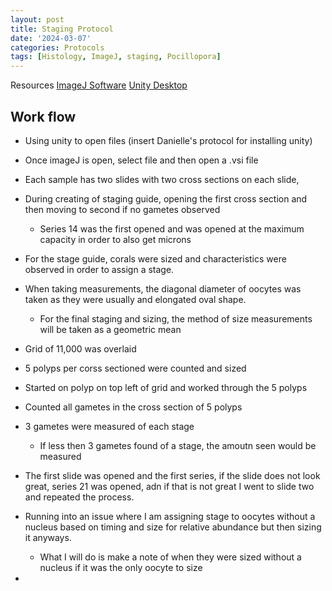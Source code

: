 ```yaml
---
layout: post
title: Staging Protocol
date: '2024-03-07'
categories: Protocols
tags: [Histology, ImageJ, staging, Pocillopora]
---
```


Resources 
[ImageJ Software](https://imagej.net/ij/download.html)
[Unity Desktop](https://ood.unity.rc.umass.edu)

## Work flow
- Using unity to open files (insert Danielle's protocol for installing unity)
- Once imageJ is open, select file and then open a .vsi file
- Each sample has two slides with two cross sections on each slide,
- During creating of staging guide, opening the first cross section and then moving to second if no gametes observed
	- Series 14 was the first opened and was opened at the maximum capacity in order to also get microns
- For the stage guide, corals were sized and characteristics were observed in order to assign a stage.
- When taking measurements, the diagonal diameter of oocytes was taken as they were usually and elongated oval shape.
	- For the final staging and sizing, the method of size measurements will be taken as a geometric mean
- Grid of 11,000 was overlaid
- 5 polyps per corss sectioned were counted and sized
- Started on polyp on top left of grid and worked through the 5 polyps
- Counted all gametes in the cross section of 5 polyps
- 3 gametes were measured of each stage
	- If less then 3 gametes found of a stage, the amoutn seen would be measured
- The first slide was opened and the first series, if the slide does not look great, series 21 was opened, adn if that is not great I went to slide two and repeated the process. 


- Running into an issue where I am assigning stage to oocytes without a nucleus based on timing and size for relative abundance but then sizing it anyways. 
 	- What I will do is make a note of when they were sized without a nucleus if it was the only oocyte to size

- 
